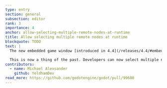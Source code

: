 ```yaml
---
type: entry
section: general
subsection: editor
rank: 3
importance: 4
anchor: allow-selecting-multiple-remote-nodes-at-runtime
title: Allow selecting multiple remote nodes at runtime
blockquote: TODO
text: |
  The new embedded game window [introduced in 4.4](/releases/4.4/#embedded-game-window) highlighted an issue the editor had for many years now: the remote node list didn’t support selecting more than one item.

  This is now a thing of the past. Developers can now select multiple nodes and even edit common properties.
contributors:
  - name: Michael Alexsander
    github: YeldhamDev
read_more: https://github.com/godotengine/godot/pull/99680
---
```

